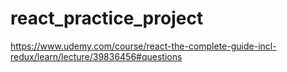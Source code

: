 # react_practice_project
https://www.udemy.com/course/react-the-complete-guide-incl-redux/learn/lecture/39836456#questions
